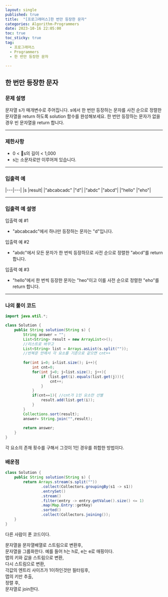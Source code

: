 ```yaml
---
layout: single
published: true
title:  "[프로그래머스]한 번만 등장한 문자"
categories: Algorithm-Programmers
date: 2023-10-16 22:05:00
toc: true
toc_sticky: true
tag:   
  - 프로그래머스
  - Programmers
  - 한 번만 등장한 문자

---
```


## 한 번만 등장한 문자


### 문제 설명

문자열 s가 매개변수로 주어집니다. s에서 한 번만 등장하는 문자를 사전 순으로 정렬한 문자열을 return 하도록 solution 함수를 완성해보세요. 한 번만 등장하는 문자가 없을 경우 빈 문자열을 return 합니다.





----------------

### 제한사항

* 0 < s의 길이 < 1,000
* s는 소문자로만 이루어져 있습니다.


----------------

### 입출력 예


|---|---|
|s	|result|
|"abcabcadc"	|"d"|
|"abdc"	|"abcd"|
|"hello"	|"eho"|

----------------

### 입출력 예 설명

입출력 예 #1  

* "abcabcadc"에서 하나만 등장하는 문자는 "d"입니다.
  

입출력 예 #2  

* "abdc"에서 모든 문자가 한 번씩 등장하므로 사전 순으로 정렬한 "abcd"를 return 합니다.  
  

입출력 예 #3  

* "hello"에서 한 번씩 등장한 문자는 "heo"이고 이를 사전 순으로 정렬한 "eho"를 return 합니다.
  

  

  

----------------

### 나의 풀이 코드

```java
import java.util.*;

class Solution {
    public String solution(String s) {
        String answer = "";
        List<String> result = new ArrayList<>();
        //리스트로 바꾸고
        List<String> list = Arrays.asList(s.split(""));
        //반복문 안에서 각 요소를 기준으로 같으면 cnt++
        
        for(int i=0; i<list.size(); i++){
            int cnt=0;
            for(int j=0; j<list.size(); j++){
                if (list.get(i).equals(list.get(j))){
                    cnt++;
                }
            }
            if(cnt==1){ //cnt가 1인 요소만 선별
                result.add(list.get(i));
            }
        }
        Collections.sort(result);        
        answer= String.join("",result);
        
        return answer;
    }
}
```

각 요소의 존재 횟수를 구해서 그것이 1인 경우를 취합한 방법이다.



### 배운점


```java
class Solution {
    public String solution(String s) {
        return Arrays.stream(s.split(""))
                .collect(Collectors.groupingBy(s1 -> s1))
                .entrySet()
                .stream()
                .filter(entry -> entry.getValue().size() <= 1)
                .map(Map.Entry::getKey)
                .sorted()
                .collect(Collectors.joining());
    }
}
```

다른 사람이 푼 코드이다.  

문자열을 문자열배열로 스트림으로 변환후,  
문자열을 그룹화한다. 예를 들어 h는 h로, e는 e로 매핑이다.  
맵의 키와 값을 스트림으로 변환,  
다시 스트림으로 변환,  
각값의 엔트리 사이즈가 1이하인것만 필터링후,  
맵의 키만 추출,  
정렬 후,  
문자열로 join한다. 

